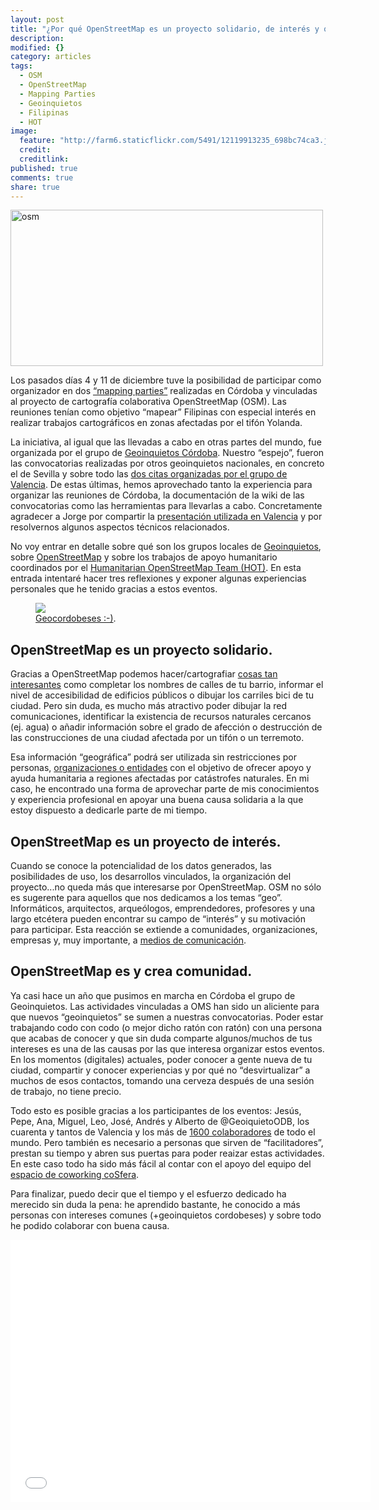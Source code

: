 ```yaml
---
layout: post
title: "¿Por qué OpenStreetMap es un proyecto solidario, de interés y que crea comunidad?"
description: 
modified: {}
category: articles
tags: 
  - OSM
  - OpenStreetMap
  - Mapping Parties
  - Geoinquietos
  - Filipinas
  - HOT
image: 
  feature: "http://farm6.staticflickr.com/5491/12119913235_698bc74ca3.jpg"
  credit: 
  creditlink:
published: true
comments: true
share: true
---
```


<a href="http://www.flickr.com/photos/115384326@N07/12119913235/" title="osm por Patricio Soriano, en Flickr"><img src="http://farm6.staticflickr.com/5491/12119913235_698bc74ca3.jpg" width="500" height="250" alt="osm"></a>

Los pasados días 4 y 11 de diciembre tuve la posibilidad de participar como organizador en dos [“mapping parties”](http://wiki.osgeo.org/wiki/Mapping_parties_por_tif%C3%B3n_Yolanda/Haiyna_en_C%C3%B3rdoba_%28Espa%C3%B1a%29 "Link Wiki Geoinquietos Córdoba") realizadas en Córdoba  y vinculadas al proyecto de cartografía colaborativa OpenStreetMap (OSM). Las reuniones tenían como objetivo  “mapear” Filipinas con especial interés en realizar trabajos cartográficos en zonas afectadas por el tifón Yolanda.

La iniciativa, al igual que las llevadas a cabo en otras partes del mundo, fue organizada por el grupo de [Geoinquietos Córdoba](http://wiki.osgeo.org/wiki/Category:Geoinquietos_C%C3%B3rdoba "Geoinquietos Córdoba"). Nuestro “espejo”, fueron las convocatorias realizadas por otros geoinquietos nacionales, en concreto el de Sevilla y sobre todo las [dos citas organizadas por el grupo de Valencia](http://geomaticblog.net/2013/11/16/cartografiando-para-filipinas-en-osm/ "Mapping Parties Geoinquietos Valencia"). De estas últimas, hemos aprovechado tanto la experiencia para organizar las reuniones de Córdoba, la documentación de la wiki de las convocatorias como las herramientas para llevarlas a cabo. Concretamente agradecer a Jorge por compartir la [presentación utilizada en Valencia](http://slid.es/jorgesanz/yolandaph-hotosm) y por resolvernos algunos aspectos técnicos relacionados.

No voy entrar en detalle sobre qué son los grupos locales de [Geoinquietos](http://es.slideshare.net/PatricioSoriano/geoinquietosodb), sobre [OpenStreetMap](http://jsanz.github.io/slides-201205-osm-xirivella/osm-i.html) y sobre los trabajos de apoyo humanitario coordinados por el [Humanitarian OpenStreetMap Team (HOT)](http://hot.openstreetmap.org/).  En esta entrada intentaré hacer tres reflexiones y exponer algunas experiencias personales que he tenido gracias a estos eventos.

<figure>
	<a href="http://farm8.staticflickr.com/7439/12120577096_544264d202.jpg"><img src="http://farm8.staticflickr.com/7439/12120577096_544264d202.jpg"></a>
	<figcaption><a href="#/" title="MoGeocordobeses :-)">Geocordobeses :-)</a>.</figcaption>
</figure>


## OpenStreetMap es un proyecto solidario.

Gracias a OpenStreetMap podemos hacer/cartografiar [cosas tan interesantes](http://wiki.openstreetmap.org/wiki/Map_Features) como  completar los nombres de calles de tu barrio, informar el nivel de accesibilidad de edificios públicos o dibujar los carriles bici de tu ciudad. Pero sin duda, es mucho más atractivo poder dibujar la red comunicaciones, identificar la existencia de recursos naturales cercanos (ej. agua) o añadir información sobre el grado de afección o destrucción de las construcciones de una ciudad afectada por un tifón o un terremoto.

Esa información “geográfica” podrá ser utilizada sin restricciones por personas, [organizaciones  o entidades](http://emergency.copernicus.eu/mapping/list-of-components/EMSR058%20) con el objetivo de ofrecer apoyo y ayuda humanitaria a regiones afectadas por catástrofes naturales. En mi caso, he encontrado una forma de aprovechar parte de mis conocimientos y experiencia profesional en apoyar una buena causa solidaria a la que estoy dispuesto a dedicarle parte de mi tiempo.

## OpenStreetMap es un proyecto de interés.

Cuando se conoce la potencialidad de los datos generados, las posibilidades de uso, los desarrollos vinculados, la organización del proyecto...no queda más que interesarse por OpenStreetMap. OSM no sólo es sugerente para aquellos que nos dedicamos a los temas “geo”. Informáticos, arquitectos, arqueólogos, emprendedores, profesores y una largo etcétera pueden encontrar su campo de “interés” y su motivación para participar. Esta reacción se extiende a comunidades, organizaciones, empresas y, muy importante, a [medios de comunicación](http://cordopolis.es/ayuda-cartografica-a-filipinas-desde-cosfera-centro/).

## OpenStreetMap es y crea comunidad.

Ya casi hace un año que pusimos en marcha en Córdoba el grupo de Geoinquietos. Las actividades vinculadas a OMS han sido un aliciente para que nuevos “geoinquietos” se sumen a nuestras convocatorias. Poder estar trabajando codo con codo (o mejor dicho ratón con ratón) con una persona que acabas de conocer y que sin duda comparte algunos/muchos de tus intereses es una de las causas por las que interesa organizar estos eventos. En los momentos (digitales) actuales, poder conocer a gente nueva de tu ciudad, compartir y conocer experiencias y por qué no “desvirtualizar” a muchos de esos contactos, tomando una cerveza después de una sesión de trabajo, no tiene precio.

Todo esto es posible gracias a los participantes de los eventos: Jesús, Pepe, Ana, Miguel, Leo, José, Andrés y Alberto de @GeoiquietoODB, los cuarenta y tantos de Valencia y los  más de [1600 colaboradores](http://www.sigdeletras.com/resultmaps.neis-one.org/osm-typhoon-haiyan-2013-contributors) de todo el mundo. Pero también es necesario a personas que sirven de “facilitadores”, prestan su tiempo  y abren sus puertas para poder reaizar estas actividades. En  este caso todo ha sido más fácil al contar con el apoyo del equipo del [espacio de coworking coSfera](http://www.cosfera.es/).

Para finalizar, puedo decir que el tiempo y el esfuerzo dedicado ha merecido sin duda la pena: he aprendido bastante, he conocido a más personas con intereses comunes (+geoinquietos cordobeses) y sobre todo he podido colaborar con buena causa.

<iframe src="//slid.es/patriciosorianocastro/yolandaph-hotosm/embed" width="576" height="420" scrolling="no" frameborder="0" webkitallowfullscreen mozallowfullscreen allowfullscreen></iframe>

